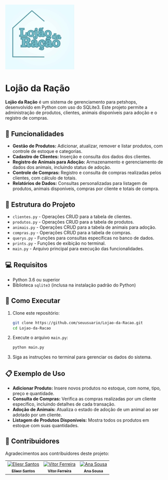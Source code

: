 <div align="">
  <img src="logo.jpg" alt="Logo do Lojão da Ração" width="220"/>
</div>

# Lojão da Ração

**Lojão da Ração** é um sistema de gerenciamento para petshops, desenvolvido em Python com uso do SQLite3. Este projeto permite a administração de produtos, clientes, animais disponíveis para adoção e o registro de compras.

## 🚀 Funcionalidades

- **Gestão de Produtos:** Adicionar, atualizar, remover e listar produtos, com controle de estoque e categorias.
- **Cadastro de Clientes:** Inserção e consulta dos dados dos clientes.
- **Registro de Animais para Adoção:** Armazenamento e gerenciamento de dados dos animais, incluindo status de adoção.
- **Controle de Compras:** Registro e consulta de compras realizadas pelos clientes, com cálculo de totais.
- **Relatórios de Dados:** Consultas personalizadas para listagem de produtos, animais disponíveis, compras por cliente e totais de compra.

## 📂 Estrutura do Projeto

- `clientes.py` - Operações CRUD para a tabela de clientes.
- `produtos.py` - Operações CRUD para a tabela de produtos.
- `animais.py` - Operações CRUD para a tabela de animais para adoção.
- `compras.py` - Operações CRUD para a tabela de compras.
- `querys.py` - Funções para consultas específicas no banco de dados. 
- `prints.py` - Funções de exibição no terminal.
- `main.py` - Arquivo principal para execução das funcionalidades.

## 💻 Requisitos

- Python 3.6 ou superior
- Biblioteca `sqlite3` (inclusa na instalação padrão do Python)

## 🔧 Como Executar

1. Clone este repositório:

   ```bash
   git clone https://github.com/seuusuario/Lojao-da-Racao.git
   cd Lojao-da-Racao
   ```

2. Execute o arquivo `main.py`:

   ```bash
   python main.py
   ```

3. Siga as instruções no terminal para gerenciar os dados do sistema.

## 📋 Exemplo de Uso

- **Adicionar Produto:** Insere novos produtos no estoque, com nome, tipo, preço e quantidade.
- **Consulta de Compras:** Verifica as compras realizadas por um cliente específico, incluindo detalhes de cada transação.
- **Adoção de Animais:** Atualiza o estado de adoção de um animal ao ser adotado por um cliente.
- **Listagem de Produtos Disponíveis:** Mostra todos os produtos em estoque com suas quantidades.

## 🤝 Contribuidores

Agradecimentos aos contribuidores deste projeto:

<table>
  <tr>
    <td align="center">
      <a href="https://github.com/kalebeccs">
        <img src="https://github.com/kalebeccs.png" width="100px;" alt="Eliesr Santos"/>
        <br />
        <sub><b>Eliesr Santos</b></sub>
      </a>
    </td>
    <td align="center">
      <a href="https://github.com/ffvitor">
        <img src="https://github.com/ffvitor.png" width="100px;" alt="Vitor Ferreira"/>
        <br />
        <sub><b>Vitor Ferreira</b></sub>
      </a>
    </td>
    <td align="center">
      <a href="https://github.com/caroliinesousa">
        <img src="https://github.com/caroliinesousa.png" width="100px;" alt="Ana Sousa"/>
        <br />
        <sub><b>Ana Sousa</b></sub>
      </a>
    </td>
  </tr>
</table>
